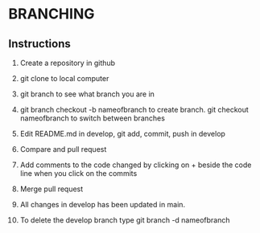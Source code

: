 # BRANCHING

## Instructions

1) Create a repository in github

2) git clone to local computer

3) git branch to see what branch you are in

4) git branch checkout -b nameofbranch to create branch. git checkout nameofbranch to switch between branches

5) Edit README.md in develop, git add, commit, push in develop

6) Compare and pull request

7) Add comments to the code changed by clicking on + beside the code line when you click on the commits

8) Merge pull request

9) All changes in develop has been updated in main.

10) To delete the develop branch type git branch -d nameofbranch 
